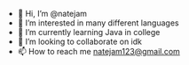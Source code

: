 - 👋 Hi, I’m @natejam
- 👀 I’m interested in many different languages
- 🌱 I’m currently learning Java in college
- 💞️ I’m looking to collaborate on idk
- 📫 How to reach me natejam123@gmail.com 
